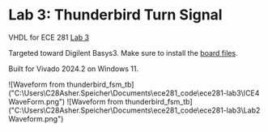 # Lab 3: Thunderbird Turn Signal

VHDL for ECE 281 [Lab 3](https://usafa-ece.github.io/ece281-book/lab/lab3.html)

Targeted toward Digilent Basys3. Make sure to install the [board files](https://github.com/Xilinx/XilinxBoardStore/tree/2018.2/boards/Digilent/basys3).

Built for Vivado 2024.2 on Windows 11.

![Waveform from thunderbird_fsm_tb]("C:\Users\C28Asher.Speicher\Documents\ece281_code\ece281-lab3\ICE4 WaveForm.png")
![Waveform from thunderbird_fsm_tb]("C:\Users\C28Asher.Speicher\Documents\ece281_code\ece281-lab3\Lab2 Waveform.png")